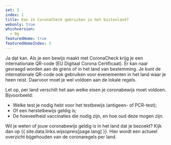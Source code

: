 ```yaml
---
set: 3
index: 1
title: Kan ik CoronaCheck gebruiken in het buitenland?
webonly: true
whichversion:
  - 0g
featuredHome: true
featuredHomeIndex: 3
---
```

Ja dat kan. Als je een bewijs maakt met CoronaCheck krijg je een internationale QR-code (EU Digitaal Corona Certificaat). Er kan naar gevraagd worden aan de grens of in het land van bestemming. Je kunt de internationale QR-code ook gebruiken voor evenementen in het land waar je heen reist. Daarvoor moet je wel voldoen aan de lokale regels.

Let op, per land verschilt het aan welke eisen je coronabewijs moet voldoen. Bijvoorbeeld:

- Welke test je nodig hebt voor het testbewijs (antigeen- of PCR-test);
- Of een herstelbewijs geldig is;
- De hoeveelheid vaccinaties die nodig zijn, en hoe oud deze mogen zijn.

Wil je weten of jouw coronabewijs geldig is in het land dat je bezoekt? Kijk dan op {{ site.data.links.wijsopreis[page.lang] }}. Hier wordt een actueel overzicht bijgehouden van de coronaregels per land.

